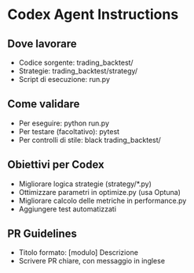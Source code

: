 # Codex Agent Instructions

## Dove lavorare
- Codice sorgente: trading_backtest/
- Strategie: trading_backtest/strategy/
- Script di esecuzione: run.py

## Come validare
- Per eseguire: python run.py
- Per testare (facoltativo): pytest
- Per controlli di stile: black trading_backtest/

## Obiettivi per Codex
- Migliorare logica strategie (strategy/*.py)
- Ottimizzare parametri in optimize.py (usa Optuna)
- Migliorare calcolo delle metriche in performance.py
- Aggiungere test automatizzati

## PR Guidelines
- Titolo formato: [modulo] Descrizione
- Scrivere PR chiare, con messaggio in inglese
